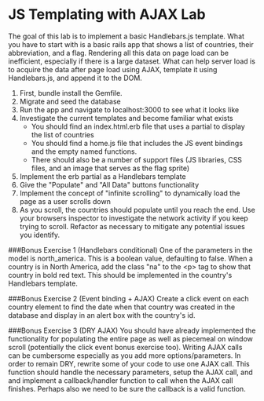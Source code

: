 # JS Templating with AJAX Lab
The goal of this lab is to implement a basic Handlebars.js template.  What you have to start with is a basic rails app that shows a list of countries, their abbreviation, and a flag.  Rendering all this data on page load can be inefficient, especially if there is a large dataset.  What can help server load is to acquire the data after page load using AJAX, template it using Handlebars.js, and append it to the DOM.

1. First, bundle install the Gemfile.
2. Migrate and seed the database
3. Run the app and navigate to localhost:3000 to see what it looks like
4. Investigate the current templates and become familiar what exists
	* You should find an index.html.erb file that uses a partial to display the list of countries
	* You should find a home.js file that includes the JS event bindings and the empty named functions.
	* There should also be a number of support files (JS libraries, CSS files, and an image that serves as the flag sprite)
5. Implement the erb partial as a Handlebars template
6. Give the "Populate" and "All Data" buttons functionality
7. Implement the concept of "infinite scrolling" to dynamically load the page as a user scrolls down
8. As you scroll, the countries should populate until you reach the end.  Use your browsers inspector to investigate the network activity if you keep trying to scroll.  Refactor as necessary to mitigate any potential issues you identify.


###Bonus Exercise 1 (Handlebars conditional)
One of the parameters in the model is north_america.  This is a boolean value, defaulting to false.  When a country is in North America, add the class "na" to the &lt;p&gt; tag to show that country in bold red text.  This should be implemented in the country's Handlebars template.

###Bonus Exercise 2 (Event binding + AJAX)
Create a click event on each country element to find the date when that country was created in the database and display in an alert box with the country's id.

###Bonus Exercise 3 (DRY AJAX)
You should have already implemented the functionality for populating the entire page as well as piecemeal on window scroll (potentially the click event bonus exercise too).  Writing AJAX calls can be cumbersome especially as you add more options/parameters.  In order to remain DRY, rewrite some of your code to use one AJAX call.  This function should handle the necessary parameters, setup the AJAX call, and and implement a callback/handler function to call when the AJAX call finishes.  Perhaps also we need to be sure the callback is a valid function.
